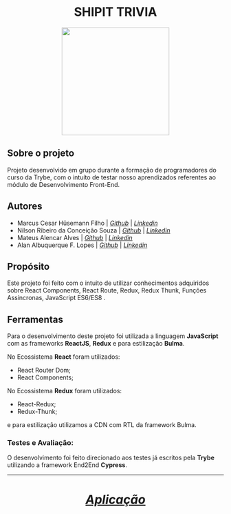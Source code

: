 <div align="center">
 
# SHIPIT TRIVIA

</div>
<div align="center">
  <img  width="250"  height="250"   src="https://cdn-images-1.medium.com/max/1200/1*OJAuAh5qU6DoJTvt7s7lpw.png">
</div>

## Sobre o projeto

Projeto desenvolvido em grupo durante a formação de programadores do curso da Trybe, com o intuíto de testar nosso aprendizados referentes ao módulo de Desenvolvimento Front-End.

## Autores

 - Marcus Cesar Hüsemann Filho | [*Github*](https://github.com/Marcuscps19) | [*Linkedin*](https://www.linkedin.com/in/marcus-husemann/)
- Nilson Ribeiro da Conceição Souza | *[Github](https://github.com/NilsonRCS)* | [*Linkedin*](https://www.linkedin.com/in/nilson-ribeiro-60a72616b/)
- Mateus Alencar Alves | *[Github](https://github.com/mateus2a)* | *[Linkedin](https://www.linkedin.com/in/mateus-alencar/)*
- Alan Albuquerque F. Lopes | *[Github](https://github.com/offpepe)* | [*Linkedin*](https://www.linkedin.com/in/alan-albuquerque-f-lopes-aa404b206/)

## Propósito

Este projeto foi feito com o intuito de utilizar conhecimentos adquiridos sobre React Components, React Route, Redux, Redux Thunk, Funções Assíncronas, JavaScript ES6/ES8 .

## Ferramentas

Para o desenvolvimento deste projeto foi utilizada a linguagem **JavaScript** com as frameworks **ReactJS**, **Redux** e para estilização **Bulma**. 

No Ecossistema **React** foram utilizados:

- React Router Dom;
- React Components;

No Ecossistema **Redux** foram utilizados:

- React-Redux;
- Redux-Thunk;

e para estilização utilizamos a CDN com RTL da framework Bulma.

### Testes e Avaliação:
O desenvolvimento foi feito direcionado aos testes já escritos pela **Trybe** utilizando a framework End2End **Cypress**.

---
<div align="center">
 
  # *[Aplicação](https://shipit-trivia.netlify.app/)*
 
</div>

